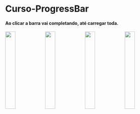 # Curso-ProgressBar

#### Ao clicar a barra vai completando, até carregar toda.

<img src="https://user-images.githubusercontent.com/72177982/120797608-a4ce5180-c512-11eb-926f-1bc77c20c9b7.jpg" width="25%"><img src="https://user-images.githubusercontent.com/72177982/120797607-a4ce5180-c512-11eb-9cf6-177b2e774b29.jpg" width="25%"><img src="https://user-images.githubusercontent.com/72177982/120797602-a3048e00-c512-11eb-940b-4a982e00eacf.jpg" width="25%"><img src="https://user-images.githubusercontent.com/72177982/120797606-a435bb00-c512-11eb-9f2f-387bf0cadf8e.jpg" width="25%">
